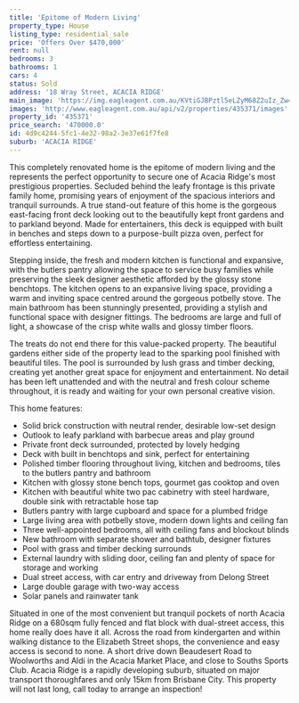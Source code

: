 ```yaml
---
title: 'Epitome of Modern Living'
property_type: House
listing_type: residential_sale
price: 'Offers Over $470,000'
rent: null
bedrooms: 3
bathrooms: 1
cars: 4
status: Sold
address: '18 Wray Street, ACACIA RIDGE'
main_image: 'https://img.eagleagent.com.au/KVtiGJBPztl5eLZyM68Z2uIz_Zw=/1280x854/smart/https://s3-us-west-2.amazonaws.com/eagleagent-orig/images/6823767/123503166-image-M.jpg'
images: 'http://www.eagleagent.com.au/api/v2/properties/435371/images'
property_id: '435371'
price_search: '470000.0'
id: 4d9c4244-5fc1-4e32-98a2-3e37e61f7fe8
suburb: 'ACACIA RIDGE'
---
```

This completely renovated home is the epitome of modern living and the represents the perfect opportunity to secure one of Acacia Ridge's most prestigious properties. Secluded behind the leafy frontage is this private family home, promising years of enjoyment of the spacious interiors and tranquil surrounds. A true stand-out feature of this home is the gorgeous east-facing front deck looking out to the beautifully kept front gardens and to parkland beyond. Made for entertainers, this deck is equipped with built in benches and steps down to a purpose-built pizza oven, perfect for effortless entertaining.

Stepping inside, the fresh and modern kitchen is functional and expansive, with the butlers pantry allowing the space to service busy families while preserving the sleek designer aesthetic afforded by the glossy stone benchtops. The kitchen opens to an expansive living space, providing a warm and inviting space centred around the gorgeous potbelly stove. The main bathroom has been stunningly presented, providing a stylish and functional space with designer fittings. The bedrooms are large and full of light, a showcase of the crisp white walls and glossy timber floors.

The treats do not end there for this value-packed property. The beautiful gardens either side of the property lead to the sparking pool finished with beautiful tiles. The pool is surrounded by lush grass and timber decking, creating yet another great space for enjoyment and entertainment. No detail has been left unattended and with the neutral and fresh colour scheme throughout, it is ready and waiting for your own personal creative vision.

This home features:
*  Solid brick construction with neutral render, desirable low-set design
*  Outlook to leafy parkland with barbecue areas and play ground
*  Private front deck surrounded, protected by lovely hedging
*  Deck with built in benchtops and sink, perfect for entertaining
*  Polished timber flooring throughout living, kitchen and bedrooms, tiles to the butlers pantry and bathroom
*  Kitchen with glossy stone bench tops, gourmet gas cooktop and oven
*  Kitchen with beautiful white two pac cabinetry with steel hardware, double sink with retractable hose tap
*  Butlers pantry with large cupboard and space for a plumbed fridge
*  Large living area with potbelly stove, modern down lights and ceiling fan
*  Three well-appointed bedrooms, all with ceiling fans and blockout blinds
*  New bathroom with separate shower and bathtub, designer fixtures
*  Pool with grass and timber decking surrounds
*  External laundry with sliding door, ceiling fan and plenty of space for storage and working
*  Dual street access, with car entry and driveway from Delong Street
*  Large double garage with two-way access
*  Solar panels and rainwater tank

Situated in one of the most convenient but tranquil pockets of north Acacia Ridge on a 680sqm fully fenced and flat block with dual-street access, this home really does have it all. Across the road from kindergarten and within walking distance to the Elizabeth Street shops, the convenience and easy access is second to none. A short drive down Beaudesert Road to Woolworths and Aldi in the Acacia Market Place, and close to Souths Sports Club. Acacia Ridge is a rapidly developing suburb, situated on major transport thoroughfares and only 15km from Brisbane City. This property will not last long, call today to arrange an inspection!